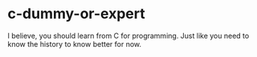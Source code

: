 c-dummy-or-expert
=================

I believe, you should learn from C for programming. Just like you need to know the history to know better for now.

